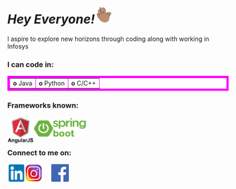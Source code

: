 <!--### Hi there 👋-->

<!--
**TanyaGarg19/TanyaGarg19** is a ✨ _special_ ✨ repository because its `README.md` (this file) appears on your GitHub profile.

Here are some ideas to get you started:

- 🔭 I’m currently working on ...
- 🌱 I’m currently learning ...
- 👯 I’m looking to collaborate on ...
- 🤔 I’m looking for help with ...
- 💬 Ask me about ...
- 📫 How to reach me: ...
- 😄 Pronouns: ...
- ⚡ Fun fact: ...
-->
<h1><i><b>Hey Everyone!<img src="giphy.gif" width="40" height="40"></b></i></h1>
<p>I aspire to explore new horizons through coding along with working in Infosys</p>
<h3><b>I can code in:</b></h3>
<table bordercolor="#ff00ff" border = "5px" cellspacing="10"> <tr><td><b>o </b> Java </td> <td><b>o </b> Python </td>
<td><b>o </b> C/C++ </td></tr></table>
 <h3><b>Frameworks known:</b></h3>
 <img src="logo1.jpg" width="60" height="60" align="left"> <img src="logo2.png" width="120" height="48" align="center">
 <br>
 <h3><b>Connect to me on:</b></h3>
<p> <a href ="www.linkedin.com/in/tanyagarg19"><img src="logo3.jpg" width="40" height="40" align="left"></a>
 <a href="https://www.instagram.com/tanyagarg19/"><img src="logo4.png" width="40" height="40"></a> &nbsp; &nbsp; 
 <a href="https://www.facebook.com/tanya.garg.19"><img src="logo5.png" width="40" height="40"></a></p>

 
 

 


